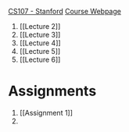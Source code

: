 [CS107 - Stanford](https://www.youtube.com/playlist?list=PLjn3WmBeabPOUzxcCkzk4jYMGRZMZ6ylF)
[Course Webpage](https://see.stanford.edu/course/cs107)
1. [[Lecture 2]]
2. [[Lecture 3]]
3. [[Lecture 4]]
4. [[Lecture 5]]
5. [[Lecture 6]]

# Assignments
1. [[Assignment 1]]
2. 